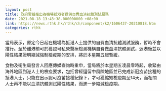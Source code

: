 ```yaml
---
layout: post
title: 政府暫緩推出為機場抵港者提供自費血清抗體測試服務
date: 2021-08-18 13:43:38.000000000 +08:00
link: https://news.rthk.hk/rthk/ch/component/k2/1606437-20210818.htm
categories: rthk
---
```


當局表示，原定今日起在機場為抵港人士提供的自費血清抗體測試服務，暫時不會推行。至於離港前可於獲認可私營醫療檢測機構自費做血清抗體測試，返港後並以陽性結果證明縮減強制檢疫期的安排，將於本星期五起暫緩。

食物及衞生局發言人回應傳媒查詢時重申，當局將於本星期五凌晨零時起，收緊由海外地區到港人士的檢疫要求，包括曾經逗留中風險地區並已完成新冠疫苗接種的抵港人士，只能在出示認可疫苗接種紀錄下，才可獲縮短檢疫期至14天，而相關人士再不能以血清抗體測試陽性結果，而進一步縮減檢疫期。
